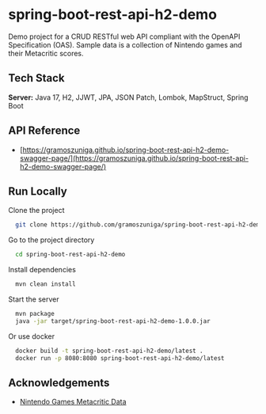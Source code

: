 
# spring-boot-rest-api-h2-demo

Demo project for a CRUD RESTful web API compliant with the OpenAPI Specification (OAS). Sample data is a collection of Nintendo games and their Metacritic scores.


## Tech Stack

**Server:** Java 17, H2, JJWT, JPA, JSON Patch, Lombok, MapStruct, Spring Boot


## API Reference

- [https://gramoszuniga.github.io/spring-boot-rest-api-h2-demo-swagger-page/](https://gramoszuniga.github.io/spring-boot-rest-api-h2-demo-swagger-page/)


## Run Locally

Clone the project

```bash
  git clone https://github.com/gramoszuniga/spring-boot-rest-api-h2-demo
```

Go to the project directory

```bash
  cd spring-boot-rest-api-h2-demo
```

Install dependencies

```bash
  mvn clean install
```

Start the server

```bash
  mvn package
  java -jar target/spring-boot-rest-api-h2-demo-1.0.0.jar
```

Or use docker

```bash
  docker build -t spring-boot-rest-api-h2-demo/latest .
  docker run -p 8080:8080 spring-boot-rest-api-h2-demo/latest
```


## Acknowledgements

 - [Nintendo Games Metacritic Data](https://github.com/yaylinda/nintendo-games-ratings)

